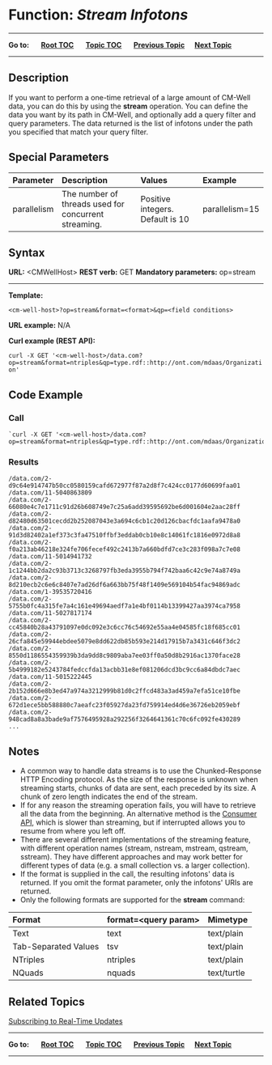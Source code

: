 # Function: *Stream Infotons* #

----

**Go to:** &nbsp;&nbsp;&nbsp;&nbsp; [**Root TOC**](CM-Well.RootTOC.md) &nbsp;&nbsp;&nbsp;&nbsp; [**Topic TOC**](API.TOC.md) &nbsp;&nbsp;&nbsp;&nbsp; [**Previous Topic**](API.Query.QueryForQuadsByTheirLabel.md)&nbsp;&nbsp;&nbsp;&nbsp; [**Next Topic**](API.Stream.CreateIterator.md)  

----


## Description ##
If you want to perform a one-time retrieval of a large amount of CM-Well data, you can do this by using the **stream** operation. You can define the data you want by its path in CM-Well, and optionally add a query filter and query parameters. The data returned is the list of infotons under the path you specified that match your query filter.

## Special Parameters ##

Parameter | Description&nbsp;&nbsp;&nbsp;&nbsp;&nbsp;&nbsp; |  Values&nbsp;&nbsp;&nbsp;&nbsp;&nbsp;&nbsp;&nbsp;&nbsp;&nbsp;&nbsp; | Example
:----------|:-------------|:--------|:--------
parallelism | The number of threads used for concurrent streaming. | Positive integers. Default is 10 | parallelism=15

## Syntax ##

**URL:** \<CMWellHost\>
**REST verb:** GET
**Mandatory parameters:** op=stream

----------

**Template:**

    <cm-well-host>?op=stream&format=<format>&qp=<field conditions>

**URL example:** N/A

**Curl example (REST API):**

   `curl -X GET '<cm-well-host>/data.com?op=stream&format=ntriples&qp=type.rdf::http://ont.com/mdaas/Organization'`

## Code Example ##

### Call ###

    `curl -X GET '<cm-well-host>/data.com?op=stream&format=ntriples&qp=type.rdf::http://ont.com/mdaas/Organization'`

### Results ###

    /data.com/2-d9c64e914747b50cc0580159cafd672977f87a2d8f7c424cc0177d60699faa01
    /data.com/11-5040863809
    /data.com/2-66080e4c7e1711c91d26b608749e7c25a6add39595692be6d001604e2aac28ff
    /data.com/2-d82480d63501cecdd2b252087043e3a694c6cb1c20d126cbacfdc1aafa9478a0
    /data.com/2-91d3d82402a1ef373c3fa47510ffbf3eddab0cb10e8c14061fc1816e0972d8a8
    /data.com/2-f0a213ab46218e324fe706fecef492c2413b7a660bdfd7ce3c283f098a7c7e08
    /data.com/11-5014941732
    /data.com/2-1c1244bb2da2c93b3713c3268797fb3eda3955b794f742baa6c42c9e74a8749a
    /data.com/2-8d210ecb2c6e6c8407e7ad26df6a663bb75f48f1409e569104b54fac94869adc
    /data.com/1-39535720416
    /data.com/2-5755b0fc4a315fe7a4c161e49694aedf7a1e4bf0114b13399427aa3974ca7958
    /data.com/11-5027817174
    /data.com/2-cc45840b28a43791097e0dc092e3c6cc76c54692e55aa4e04585fc18f685cc01
    /data.com/2-26cfa845e59944ebdee5079e8dd622db85b593e214d17915b7a3431c646f3dc2
    /data.com/2-8550d1186554359939b3da9dd8c9809aba7ee03ff0a50d8b2916ac1370face28
    /data.com/2-5b4999182e5243784fedccfda13acbb31e8ef081206dcd3bc9cc6a84dbdc7aec
    /data.com/11-5015222445
    /data.com/2-2b152d666e8b3ed47a974a3212999b81d0c2ffcd483a3ad459a7efa51ce10fbe
    /data.com/2-672d1ece5bb588880c7aeafc23f05927da23fd759914ed4d6e36726eb2059ebf
    /data.com/2-948cad8a8a3bade9af7576495928a292256f3264641361c70c6fc092fe430289
    ...

## Notes ##

* A common way to handle data streams is to use the Chunked-Response HTTP Encoding protocol. As the size of the response is unknown when streaming starts, chunks of data are sent, each preceded by its size. A chunk of zero length indicates the end of the stream.
* If for any reason the streaming operation fails, you will have to retrieve all the data from the beginning. An alternative method is the [Consumer API](API.Stream.CreateConsumer.md), which is slower than streaming, but if interrupted allows you to resume from where you left off.
* There are several different implementations of the streaming feature, with different operation names (stream, nstream, mstream, qstream, sstream). They have different approaches and may work better for different types of data (e.g. a small collection vs. a larger collection). 
* If the format is supplied in the call, the resulting infotons' data is returned. If you omit the format parameter, only the infotons' URIs are returned.
* Only the following formats are supported for the **stream** command:

| Format   | format=&lt;query param&gt; | Mimetype            |
|:----------|:----------------------------|:---------------------|
Text | text | text/plain 
Tab-Separated Values | tsv | text/plain 
| NTriples | ntriples&nbsp;&nbsp;&nbsp;&nbsp;&nbsp;&nbsp;&nbsp;&nbsp;&nbsp;&nbsp;&nbsp;&nbsp;&nbsp; | text/plain          |
| NQuads   | nquads                     | text/turtle         |

## Related Topics ##
[Subscribing to Real-Time Updates](DevGuide.SubscribingToReal-TimeUpdates.md)


----

**Go to:** &nbsp;&nbsp;&nbsp;&nbsp; [**Root TOC**](CM-Well.RootTOC.md) &nbsp;&nbsp;&nbsp;&nbsp; [**Topic TOC**](API.TOC.md) &nbsp;&nbsp;&nbsp;&nbsp; [**Previous Topic**](API.Query.QueryForQuadsByTheirLabel.md)&nbsp;&nbsp;&nbsp;&nbsp; [**Next Topic**](API.Stream.CreateIterator.md)  

----